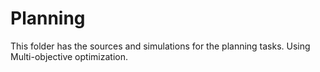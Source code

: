 # Planning

This folder has the sources and simulations for the planning tasks. Using Multi-objective optimization.
